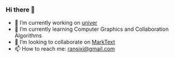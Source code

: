 ### Hi there 👋

<!--
**binggg/binggg** is a ✨ _special_ ✨ repository because its `README.md` (this file) appears on your GitHub profile.

Here are some ideas to get you started:

- 🔭 I’m currently working on ...
- 🌱 I’m currently learning ...
- 👯 I’m looking to collaborate on ...
- 🤔 I’m looking for help with ...
- 💬 Ask me about ...
- 📫 How to reach me: ...
- 😄 Pronouns: ...
- ⚡ Fun fact: ...
-->

- 🔭 I’m currently working on [univer](https://github.com/dream-num/univer)
- 🌱 I’m currently learning Computer Graphics and Collaboration Algorithms
- 👯 I’m looking to collaborate on [MarkText](https://github.com/marktext/marktext)
- 📫 How to reach me: ransixi@gmail.com
